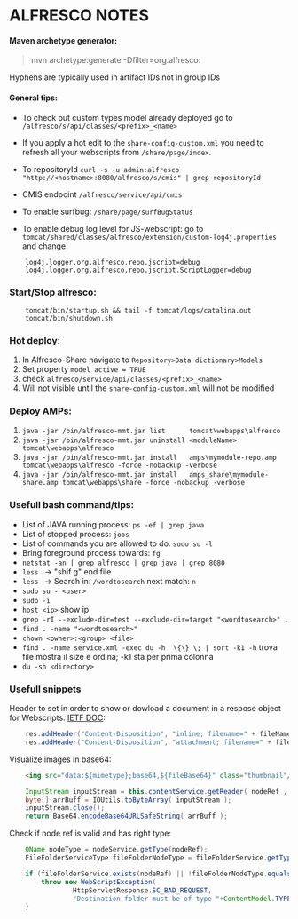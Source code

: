 # ALFRESCO NOTES 

#### Maven archetype generator:
> mvn archetype:generate -Dfilter=org.alfresco:

Hyphens are typically used in artifact IDs not in group IDs

#### General tips:

- To check out custom types model already deployed go to `/alfresco/s/api/classes/<prefix>_<name>`

- If you apply a hot edit to the `share-config-custom.xml` you need to refresh all your webscripts from `/share/page/index`.

- To repositoryId `curl -s -u admin:alfresco "http://<hostname>:8080/alfresco/s/cmis" | grep repositoryId `

- CMIS endpoint `/alfresco/service/api/cmis`

- To enable surfbug: `/share/page/surfBugStatus`

- To enable debug log level for JS-webscript: go to `tomcat/shared/classes/alfresco/extension/custom-log4j.properties` and change
````
	log4j.logger.org.alfresco.repo.jscript=debug
	log4j.logger.org.alfresco.repo.jscript.ScriptLogger=debug
````

### Start/Stop alfresco:
````
    tomcat/bin/startup.sh && tail -f tomcat/logs/catalina.out 
    tomcat/bin/shutdown.sh
````

### Hot deploy:
1. In Alfresco-Share navigate to `Repository>Data dictionary>Models`
2. Set property `model active = TRUE`
3. check `alfresco/service/api/classes/<prefix>_<name>`
4. Will not visible until the `share-config-custom.xml` will not be modified

### Deploy AMPs:
1. ` java -jar /bin/alfresco-mmt.jar list      tomcat\webapps\alfresco `
2. ` java -jar /bin/alfresco-mmt.jar uninstall <moduleName> tomcat\webapps\alfresco `
3. ` java -jar /bin/alfresco-mmt.jar install   amps\mymodule-repo.amp tomcat\webapps\alfresco -force -nobackup -verbose `
4. ` java -jar /bin/alfresco-mmt.jar install   amps_share\mymodule-share.amp tomcat\webapps\share -force -nobackup -verbose `

### Usefull bash command/tips:
- List of JAVA running process: `ps -ef | grep java ` 
- List of stopped process: `jobs `
- List  of commands you are allowed to do: `sudo su -l `
- Bring foreground process towards: `fg ` 
- `netstat -an | grep alfresco | grep java | grep 8080 `
- `less ` -> "shif g" end file
- `less ` -> Search in: `/wordtosearch` next match: `n` 
- `sudo su - <user>`
- `sudo -i `
- `host <ip>` show ip
- `grep -rI --exclude-dir=test --exclude-dir=target "<wordtosearch>" . `
- `find . -name "<wordtosearch>" `
- `chown <owner>:<group> <file>`
- `find . -name service.xml -exec du -h  \{\} \; | sort -k1 -h` trova file mostra il size e ordina; -k1 sta per prima colonna
- `du -sh <directory>`

### Usefull snippets

Header to set in order to show or dowload a document in a respose object for Webscripts. [IETF DOC](https://www.ietf.org/rfc/rfc2183.txt):

``` java
    res.addHeader("Content-Disposition", "inline; filename=" + fileName);
	res.addHeader("Content-Disposition", "attachment; filename=" + fileName);
```

Visualize images in base64:

``` html
    <img src="data:${mimetype};base64,${fileBase64}" class="thumbnail"/>
```

``` java
    InputStream inputStream = this.contentService.getReader( nodeRef , ContentModel.PROP_CONTENT ).getContentInputStream();
    byte[] arrBuff = IOUtils.toByteArray( inputStream );
    inputStream.close();
    return Base64.encodeBase64URLSafeString( arrBuff );
```

Check if node ref is valid and has right type:

``` java
    QName nodeType = nodeService.getType(nodeRef);
    FileFolderServiceType fileFolderNodeType = fileFolderService.getType(nodeType);

    if (fileFolderService.exists(nodeRef) || !fileFolderNodeType.equals(FileFolderServiceType.FOLDER) ) {
        throw new WebScriptException(
                HttpServletResponse.SC_BAD_REQUEST,
                "Destination folder must be of type "+ContentModel.TYPE_FOLDER);
    }
```
